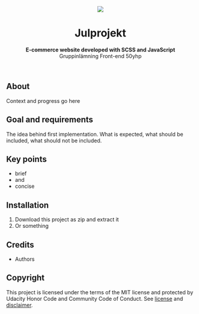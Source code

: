 <div align="center"><img src="https://medieinstitutet.se/wp-content/uploads/2019/04/logomedieinstitutet-370x73.png"></div>
<h1 align="center">Julprojekt</h1>
<p align="center"><strong>E-commerce website developed with SCSS and JavaScript</strong>
<br>Gruppinlämning Front-end 50yhp</p>
<br/>
<h2>About</h2>
Context and progress go here

<h2>Goal and requirements</h2>

The idea behind first implementation. What is expected, what should be included, what should not be included.

<h2>Key points</h2>

- brief 
- and 
- concise

<h2>Installation</h2>

1. Download this project as zip and extract it
2. Or something

<h2>Credits</h2>

- Authors

<h2>Copyright</h2>
This project is licensed under the terms of the MIT license and protected by Udacity Honor Code and Community Code of Conduct. See <a href="LICENSE.md">license</a> and <a href="LICENSE.DISCLAIMER.md">disclaimer</a>.
